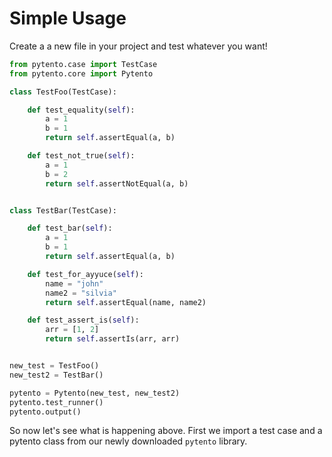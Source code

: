 # Simple Usage

Create a a new file in your project and test whatever you want!

```python
from pytento.case import TestCase
from pytento.core import Pytento

class TestFoo(TestCase):

    def test_equality(self):
        a = 1
        b = 1
        return self.assertEqual(a, b)

    def test_not_true(self):
        a = 1
        b = 2
        return self.assertNotEqual(a, b)


class TestBar(TestCase):

    def test_bar(self):
        a = 1
        b = 1
        return self.assertEqual(a, b)

    def test_for_ayyuce(self):
        name = "john"
        name2 = "silvia"
        return self.assertEqual(name, name2)

    def test_assert_is(self):
        arr = [1, 2]
        return self.assertIs(arr, arr)


new_test = TestFoo()
new_test2 = TestBar()

pytento = Pytento(new_test, new_test2)
pytento.test_runner()
pytento.output()
```
So now let's see what is happening above. First we import a test case and a pytento class from our newly downloaded `pytento` library.
